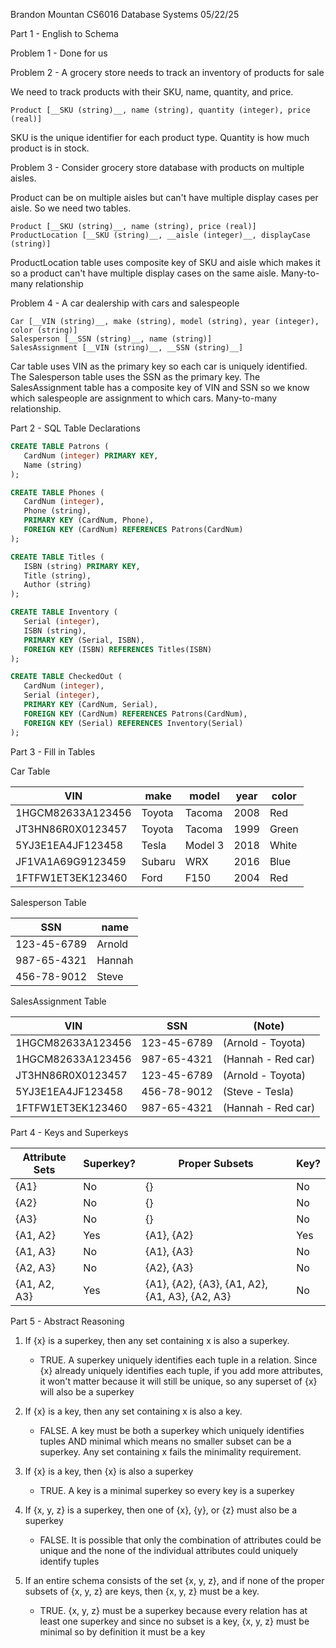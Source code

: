 Brandon Mountan
CS6016 Database Systems
05/22/25

Part 1 - English to Schema

Problem 1 - Done for us

Problem 2 - A grocery store needs to track an inventory of products for sale

We need to track products with their SKU, name, quantity, and price.

```
Product [__SKU (string)__, name (string), quantity (integer), price (real)]
```

SKU is the unique identifier for each product type. Quantity is how much product is in stock.

Problem 3 - Consider grocery store database with products on multiple aisles.

Product can be on multiple aisles but can't have multiple display cases per aisle. So we need two tables.

```
Product [__SKU (string)__, name (string), price (real)]
ProductLocation [__SKU (string)__, __aisle (integer)__, displayCase (string)]
```

ProductLocation table uses composite key of SKU and aisle which makes it so a product can't have multiple display cases on the same aisle. Many-to-many relationship

Problem 4 - A car dealership with cars and salespeople

```
Car [__VIN (string)__, make (string), model (string), year (integer), color (string)]
Salesperson [__SSN (string)__, name (string)]
SalesAssignment [__VIN (string)__, __SSN (string)__]
```

Car table uses VIN as the primary key so each car is uniquely identified. The Salesperson table uses the SSN as the primary key. The SalesAssignment table has a composite key of VIN and SSN so we know which salespeople are assignment to which cars. Many-to-many relationship.


Part 2 - SQL Table Declarations
```sql
CREATE TABLE Patrons (
   CardNum (integer) PRIMARY KEY,
   Name (string)
);

CREATE TABLE Phones (
   CardNum (integer),
   Phone (string),
   PRIMARY KEY (CardNum, Phone),
   FOREIGN KEY (CardNum) REFERENCES Patrons(CardNum)
);

CREATE TABLE Titles (
   ISBN (string) PRIMARY KEY,
   Title (string),
   Author (string)
);

CREATE TABLE Inventory (
   Serial (integer),
   ISBN (string),
   PRIMARY KEY (Serial, ISBN),
   FOREIGN KEY (ISBN) REFERENCES Titles(ISBN)
);

CREATE TABLE CheckedOut (
   CardNum (integer),
   Serial (integer),
   PRIMARY KEY (CardNum, Serial),
   FOREIGN KEY (CardNum) REFERENCES Patrons(CardNum),
   FOREIGN KEY (Serial) REFERENCES Inventory(Serial)
);
```

Part 3 - Fill in Tables

Car Table

| VIN                | make   | model   | year | color |
|--------------------|--------|---------|------|-------|
| 1HGCM82633A123456  | Toyota | Tacoma  | 2008 | Red   |
| JT3HN86R0X0123457  | Toyota | Tacoma  | 1999 | Green |
| 5YJ3E1EA4JF123458  | Tesla  | Model 3 | 2018 | White |
| JF1VA1A69G9123459  | Subaru | WRX     | 2016 | Blue  |
| 1FTFW1ET3EK123460  | Ford   | F150    | 2004 | Red   |

Salesperson Table

| SSN         | name   |
|-------------|--------|
| 123-45-6789 | Arnold |
| 987-65-4321 | Hannah |
| 456-78-9012 | Steve  |

SalesAssignment Table

| VIN                | SSN         | (Note)               |
|--------------------|-------------|----------------------|
| 1HGCM82633A123456  | 123-45-6789 | (Arnold - Toyota)    |
| 1HGCM82633A123456  | 987-65-4321 | (Hannah - Red car)   |
| JT3HN86R0X0123457  | 123-45-6789 | (Arnold - Toyota)    |
| 5YJ3E1EA4JF123458  | 456-78-9012 | (Steve - Tesla)      |
| 1FTFW1ET3EK123460  | 987-65-4321 | (Hannah - Red car)   |


Part 4 - Keys and Superkeys

Attribute Sets | Superkey? | Proper Subsets                                | Key?
---------------|-----------|----------------------------------------------|------
{A1}           | No        | {}                                           | No
{A2}           | No        | {}                                           | No
{A3}           | No        | {}                                           | No
{A1, A2}       | Yes       | {A1}, {A2}                                   | Yes
{A1, A3}       | No        | {A1}, {A3}                                   | No
{A2, A3}       | No        | {A2}, {A3}                                   | No
{A1, A2, A3}   | Yes       | {A1}, {A2}, {A3}, {A1, A2}, {A1, A3}, {A2, A3} | No


Part 5 - Abstract Reasoning

1. If {x} is a superkey, then any set containing x is also a superkey.
   - TRUE. A superkey uniquely identifies each tuple in a relation. Since {x} already uniquely identifies each tuple, if you add more attributes, it won't matter because it will still be unique, so any superset of {x} will also be a superkey

2. If {x} is a key, then any set containing x is also a key.
   - FALSE. A key must be both a superkey which uniquely identifies tuples AND minimal which means no smaller subset can be a superkey. Any set containing x fails the minimality requirement.

3. If {x} is a key, then {x} is also a superkey
   - TRUE. A key is a minimal superkey so every key is a superkey

4. If {x, y, z} is a superkey, then one of {x}, {y}, or {z} must also be a superkey
   - FALSE. It is possible that only the combination of attributes could be unique and the none of the individual attributes could uniquely identify tuples

5. If an entire schema consists of the set {x, y, z}, and if none of the proper subsets of {x, y, z} are keys, then {x, y, z} must be a key.
   - TRUE. {x, y, z} must be a superkey because every relation has at least one superkey and since no subset is a key, {x, y, z} must be minimal so by definition it must be a key


